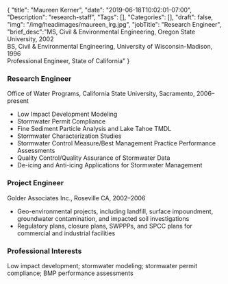 {
	"title": "Maureen Kerner",
	"date": "2019-06-18T10:02:01-07:00",
	"Description": "research-staff",
	"Tags": [],
	"Categories": [],
	"draft": false,
	"img": "/img/headimages/maureen_lrg.jpg",
	"jobTitle": "Research Engineer",
	"brief_desc":"MS, Civil & Environmental Engineering, Oregon State University, 2002<br>BS, Civil & Environmental Engineering, University of Wisconsin-Madison, 1996<br>Professional Engineer, State of California"
}

### Research Engineer

Office of Water Programs, California State University, Sacramento, 2006–present

<ul>
<li> Low Impact Development Modeling</li>
<li> Stormwater Permit Compliance</li>
<li> Fine Sediment Particle Analysis and Lake Tahoe TMDL</li>
<li> Stormwater Characterization Studies</li>
<li> Stormwater Control Measure/Best Management Practice Performance Assessments</li>
<li> Quality Control/Quality Assurance of Stormwater Data</li>
<li> De-icing and Anti-icing Applications for Stormwater Management</li>
</ul>

### Project Engineer

Golder Associates Inc., Roseville CA, 2002–2006

<ul>
<li> Geo-environmental projects, including landfill, surface impoundment, groundwater contamination, and impacted soil investigations</li>
<li> Regulatory plans, closure plans, SWPPPs, and SPCC plans for commercial and industrial facilities</li>
</ul>

### Professional Interests

Low impact development; stormwater modeling; stormwater permit compliance; BMP performance assessments